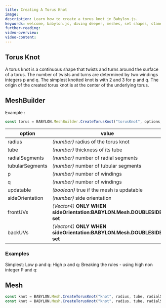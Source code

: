```yaml
---
title: Creating A Torus Knot
image: 
description: Learn how to create a torus knot in Babylon.js.
keywords: welcome, babylon.js, diving deeper, meshes, set shapes, standard shapes, torus knot
further-reading:
video-overview:
video-content:
---
```


## Torus Knot
A torus knot is a continuous shape that twists and turns around the surface of a torus. The number of twists and turns are determined by two windings integers p and q. The simplest knotted knot is with 2 and 3 for p and q. The origin of the created torus knot is at the center of the underlying torus.

## MeshBuilder
Example :
```javascript
const torus = BABYLON.MeshBuilder.CreateTorusKnot("torusKnot", options, scene);
```

option|value|default value
--------|-----|-------------
radius|_(number)_ radius of the torus knot|2
tube|_(number)_ thickness of its tube|0.5
radialSegments|_(number)_ number of radial segments|32
tubularSegments|_(number)_ number of tubular segments|32
p|_(number)_ number of windings|2
q|_(number)_ number of windings|3
updatable|_(boolean)_ true if the mesh is updatable|false
sideOrientation|_(number)_ side orientation|DEFAULTSIDE
frontUVs|_(Vector4)_  **ONLY WHEN sideOrientation:BABYLON.Mesh.DOUBLESIDE set** | Vector4(0,0, 1,1) 
backUVs|_(Vector4)_  **ONLY WHEN sideOrientation:BABYLON.Mesh.DOUBLESIDE set** | Vector4(0,0, 1,1) 

### Examples
Simplest: <Playground id="#SVU8U9#1" title="Create a Simple Torus Knot" description="Simple example of creating a simple torus knot."/> 
Low p and q: <Playground id="#SVU8U9#2" title="Create a Torus Knot With Low P And Q" description="Simple example of creating a simple torus knot with low P And Q."/>
High p and q: <Playground id="#SVU8U9#3" title="Create a Torus Knot With High P And Q" description="Simple example of creating a simple torus knot with high P And Q."/>
Breaking the rules - using high non integer P and q: <Playground id="#SVU8U9#4" title="Create a Torus Knot With High non integer P And Q" description="Simple example of creating a simple torus knot with high non integer P And Q."/>

## Mesh
```javascript
const knot = BABYLON.Mesh.CreateTorusKnot("knot", radius, tube, radialSegments, tubularSegments, p, q, scene);
const knot = BABYLON.Mesh.CreateTorusKnot("knot", radius, tube, radialSegments, tubularSegments, p, q, scene, updatable, sideOrientation); //optional parameters after scene
```

